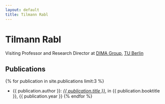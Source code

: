 ```yaml
---
layout: default
title: Tilmann Rabl
---
```

# Tilmann Rabl

Visiting Professor and Research Director at [DIMA Group](http://www.dima.tu-berlin.de), [TU Berlin](http://www.tu-berlin.de)

## Publications 

{% for publication in site.publications limit:3 %}
* {{ publication.author }}: <a href="{{ publication.url }}">*{{ publication.title }}*</a>, in {{ publication.booktitle }}, {{ publication.year }}
{% endfor %}

